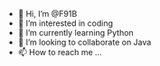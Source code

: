 - 👋 Hi, I’m @F91B
- 👀 I’m interested in coding
- 🌱 I’m currently learning Python
- 💞️ I’m looking to collaborate on Java
- 📫 How to reach me ...

<!---
F91B/F91B is a ✨ special ✨ repository because its `README.md` (this file) appears on your GitHub profile.
You can click the Preview link to take a look at your changes.
--->
